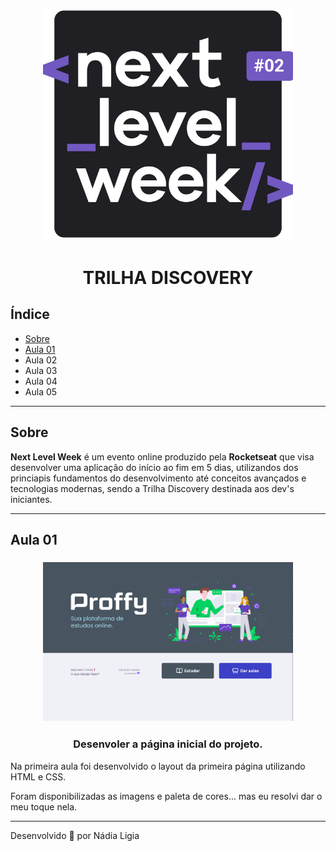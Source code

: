 <h1 align="center">
    <img src="image/logo.jpg" width="400px" >
</h1>

<h1 align="center">
  TRILHA DISCOVERY
</h1>

## Índice

- [Sobre](#sobre)
- [Aula 01](#aula-01)
- Aula 02
- Aula 03
- Aula 04
- Aula 05

 ---
 
## Sobre

**Next Level Week** é um evento online produzido pela **Rocketseat** que visa desenvolver uma aplicação do início ao fim em 5 dias, utilizandos dos princiapis fundamentos do desenvolvimento até conceitos avançados e tecnologias modernas, sendo a Trilha Discovery destinada aos dev's iniciantes.

---

## Aula 01

<h3 align="center">
    <img src="image/index.png" width="400px" >
</h3>

<h3 align="center">Desenvoler a página inicial do projeto.</h3>

Na primeira aula foi desenvolvido o layout da primeira página utilizando HTML e CSS.

Foram disponibilizadas as imagens e paleta de cores... mas eu resolvi dar o meu toque nela.

---
Desenvolvido 💖 por Nádia Ligia



